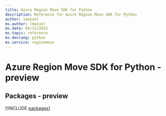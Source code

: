 ```yaml
---
title: Azure Region Move SDK for Python
description: Reference for Azure Region Move SDK for Python
author: lmazuel
ms.author: lmazuel
ms.data: 04/13/2023
ms.topic: reference
ms.devlang: python
ms.service: regionmove
---
```

# Azure Region Move SDK for Python - preview
## Packages - preview
[!INCLUDE [packages](region-move-index.md)]